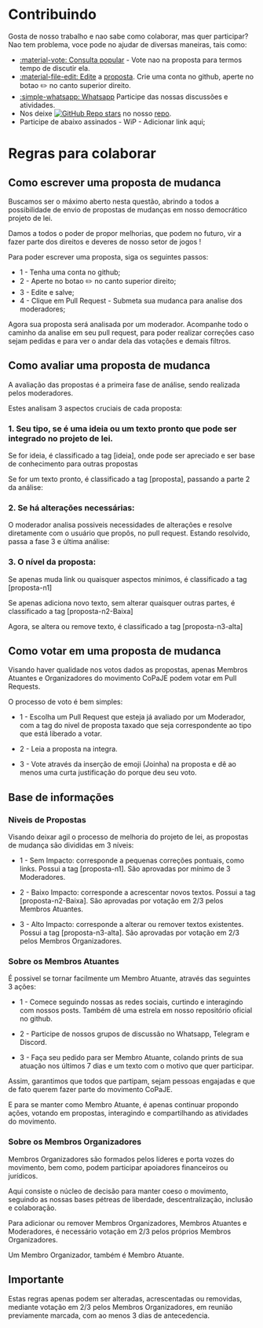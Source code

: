 # Contribuindo

Gosta de nosso trabalho e nao sabe como colaborar, mas quer participar? Nao tem problema, voce pode no ajudar de diversas maneiras, tais como:

- [:material-vote: Consulta popular](https://www12.senado.leg.br/ecidadania/visualizacaomateria?id=154931
  ) - Vote nao na proposta para termos tempo de discutir ela.
- [:material-file-edit: Edite](https://github.com/CoPaJE/CoPaJE/blob/main/PROPOSTA.md) a [proposta](PROPOSTA.md). Crie uma conta no github, aperte no botao :pencil2: no canto superior direito.
- [:simple-whatsapp: Whatsapp](https://chat.whatsapp.com/LELghAO8waM7yExBIvMB8p) Participe das nossas discussões e atividades.
- Nos deixe [![GitHub Repo stars](https://img.shields.io/github/stars/CoPaJE/CoPaJE)](https://github.com/InfiniBrains/mobagen/stargazers) no nosso [repo](https://github.com/InfiniBrains/mobagen/stargazers).
- Participe de abaixo assinados - WiP - Adicionar link aqui;

# Regras para colaborar

## Como escrever uma proposta de mudanca

Buscamos ser o máximo aberto nesta questão, abrindo a todos a possibilidade de envio de propostas de mudanças em nosso democrático projeto de lei.

Damos a todos o poder de propor melhorias, que podem no futuro, vir a fazer parte dos direitos e deveres de nosso setor de jogos !

Para poder escrever uma proposta, siga os seguintes passos:

- 1 - Tenha uma conta no github; 
- 2 - Aperte no botao :pencil2: no canto superior direito; 
- 3 - Edite e salve; 
- 4 - Clique em Pull Request - Submeta sua mudanca para analise dos moderadores;

Agora sua proposta será analisada por um moderador. Acompanhe todo o caminho da analise em seu pull request, para poder realizar correções caso sejam pedidas e para ver o andar dela das votações e demais filtros.

## Como avaliar uma proposta de mudanca

A avaliação das propostas é a primeira fase de análise, sendo realizada pelos moderadores.

Estes analisam 3 aspectos cruciais de cada proposta:

### 1. Seu tipo, se é uma ideia ou um texto pronto que pode ser integrado no projeto de lei.

Se for ideia, é classificado a tag [ideia], onde pode ser apreciado e ser base de conhecimento para outras propostas

Se for um texto pronto, é classificado a tag [proposta], passando a parte 2 da análise:

### 2. Se há alterações necessárias:

O moderador analisa possiveis necessidades de alterações e resolve diretamente com o usuário que propôs, no pull request. Estando resolvido, passa a fase 3 e última análise:

### 3. O nível da proposta:

Se apenas muda link ou quaisquer aspectos minimos, é classificado a tag [proposta-n1]

Se apenas adiciona novo texto, sem alterar quaisquer outras partes, é classificado a tag [proposta-n2-Baixa]

Agora, se altera ou remove texto, é classificado a tag [proposta-n3-alta]

## Como votar em uma proposta de mudanca

Visando haver qualidade nos votos dados as propostas, apenas Membros Atuantes e Organizadores do movimento CoPaJE podem votar em Pull Requests.

O processo de voto é bem simples:

- 1 - Escolha um Pull Request que esteja já avaliado por um Moderador, com a tag do nivel de proposta taxado que seja correspondente ao tipo que está liberado a votar.

- 2 - Leia a proposta na integra.

- 3 - Vote através da inserção de emoji (Joinha) na proposta e dê ao menos uma curta justificação do porque deu seu voto.


## Base de informações

### Niveis de Propostas

Visando deixar agil o processo de melhoria do projeto de lei, as propostas de mudança são divididas em 3 níveis:

- 1 - Sem Impacto: corresponde a pequenas correções pontuais, como links. Possui a tag [proposta-n1]. São aprovadas por mínimo de 3 Moderadores.

- 2 - Baixo Impacto: corresponde a acrescentar novos textos. Possui a tag [proposta-n2-Baixa]. São aprovadas por votação em 2/3 pelos Membros Atuantes.

- 3 - Alto Impacto: corresponde a alterar ou remover textos existentes. Possui a tag [proposta-n3-alta]. São aprovadas por votação em 2/3 pelos Membros Organizadores.

### Sobre os Membros Atuantes

É possivel se tornar facilmente um Membro Atuante, através das seguintes 3 ações:

- 1 - Comece seguindo nossas as redes sociais, curtindo e interagindo com nossos posts. Também dê uma estrela em nosso repositório oficial no github.

- 2 - Participe de nossos grupos de discussão no Whatsapp, Telegram e Discord.

- 3 - Faça seu pedido para ser Membro Atuante, colando prints de sua atuação nos últimos 7 dias e um texto com o motivo que quer participar.

Assim, garantimos que todos que partipam, sejam pessoas engajadas e que de fato querem fazer parte do movimento CoPaJE.

E para se manter como Membro Atuante, é apenas continuar propondo ações, votando em propostas, interagindo e compartilhando as atividades do movimento.

### Sobre os Membros Organizadores

Membros Organizadores são formados pelos líderes e porta vozes do movimento, bem como, podem participar apoiadores financeiros ou jurídicos.

Aqui consiste o núcleo de decisão para manter coeso o movimento, seguindo as nossas bases pétreas de liberdade, descentralização, inclusão e colaboração.

Para adicionar ou remover Membros Organizadores, Membros Atuantes e Moderadores, é necessário votação em 2/3 pelos próprios Membros Organizadores.

Um Membro Organizador, também é Membro Atuante.

## Importante

Estas regras apenas podem ser alteradas, acrescentadas ou removidas, mediante votação em 2/3 pelos Membros Organizadores, em reunião previamente marcada, com ao menos 3 dias de antecedencia.
